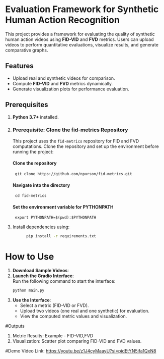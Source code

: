 # Evaluation Framework for Synthetic Human Action Recognition

This project provides a framework for evaluating the quality of synthetic human action videos using **FID-VID** and **FVD** metrics. Users can upload videos to perform quantitative evaluations, visualize results, and generate comparative graphs.

## Features
- Upload real and synthetic videos for comparison.
- Compute **FID-VID** and **FVD** metrics dynamically.
- Generate visualization plots for performance evaluation.

## Prerequisites
1. **Python 3.7+** installed.
2. ### Prerequisite: Clone the fid-metrics Repository
   This project uses the `fid-metrics` repository for FID and FVD computations. Clone the repository and set up the environment before running the project:
      #### Clone the repository
        git clone https://github.com/npurson/fid-metrics.git
      #### Navigate into the directory
        cd fid-metrics
      #### Set the environment variable for PYTHONPATH
        export PYTHONPATH=$(pwd):$PYTHONPATH
3. Install dependencies using:
   ```bash
         pip install -r requirements.txt

# How to Use

1. **Download Sample Videos**:  
2. **Launch the Gradio Interface**:  
   Run the following command to start the interface:
   ```bash
   python main.py
3. **Use the Interface**:
    - Select a metric (FID-VID or FVD).
    - Upload two videos (one real and one synthetic) for evaluation.
    - View the computed metric values and visualization.

#Outputs
1. Metric Results: Example - FID-VID,FVD
2. Visualization: Scatter plot comparing FID-VID and FVD values.

#Demo Video Link:
https://youtu.be/z1J4cyMaayU?si=pidEtYN5ifa1QxN8
